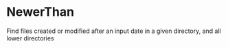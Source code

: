 NewerThan
=========

Find files created or modified after an input date in a given directory, and all lower directories
